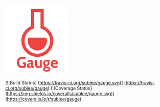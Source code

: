 ![Gauge Logo](artwork/logo.png)

[![Build Status]
(https://travis-ci.org/sublee/gauge.svg)]
(https://travis-ci.org/sublee/gauge)
[![Coverage Status]
(https://img.shields.io/coveralls/sublee/gauge.svg)]
(https://coveralls.io/r/sublee/gauge)

